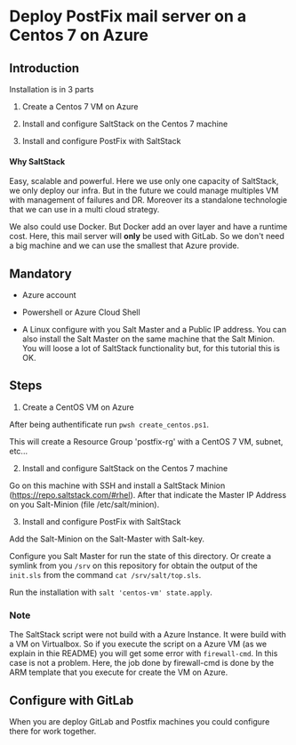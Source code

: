 # Deploy PostFix mail server on a Centos 7 on Azure

## Introduction

Installation is in 3 parts

1. Create a Centos 7 VM on Azure

2. Install and configure SaltStack on the Centos 7 machine
    
3. Install and configure PostFix with SaltStack


#### Why SaltStack

Easy, scalable and powerful. Here we use only one capacity of SaltStack, we only deploy our infra. But in the future we could manage multiples VM with management of failures and DR. Moreover its a standalone technologie that we can use in a multi cloud strategy.

We also could use Docker. But Docker add an over layer and have a runtime cost. Here, this mail server will **only** be used with GitLab. So we don't need a big machine and we can use the smallest that Azure provide.

## Mandatory

- Azure account

- Powershell or Azure Cloud Shell

- A Linux configure with you Salt Master and a Public IP address. You can also install the Salt Master on the same machine that the Salt Minion. You will loose a lot of SaltStack functionality but, for this tutorial this is OK.


## Steps

1. Create a CentOS VM on Azure

After being authentificate run `pwsh create_centos.ps1`.

This will create a Resource Group 'postfix-rg' with a CentOS 7 VM, subnet, etc...


2. Install and configure SaltStack on the Centos 7 machine


Go on this machine with SSH and install a SaltStack Minion (https://repo.saltstack.com/#rhel). After that indicate the Master IP Address on you Salt-Minion (file /etc/salt/minion).

    
3. Install and configure PostFix with SaltStack


Add the Salt-Minion on the Salt-Master with Salt-key.

Configure you Salt Master for run the state of this directory. Or create a symlink from you `/srv` on this repository for obtain the output of the `init.sls` from the command `cat /srv/salt/top.sls`.
    
Run the installation with `salt 'centos-vm' state.apply`.


### Note

The SaltStack script were not build with a Azure Instance. It were build with a VM on Virtualbox. So if you execute the script on a Azure VM (as we explain in thie README) you will get some error with `firewall-cmd`. In this case is not a problem. Here, the job done by firewall-cmd is done by the ARM template that you execute for create the VM on Azure.

## Configure with GitLab

When you are deploy GitLab and Postfix machines you could configure there for work together.

